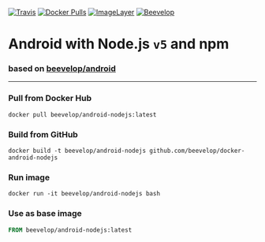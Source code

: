 [![Travis](https://img.shields.io/travis/beevelop/docker-android-nodejs.svg?style=flat-square)](https://travis-ci.org/beevelop/docker-android-nodejs)
[![Docker Pulls](https://img.shields.io/docker/pulls/beevelop/android-nodejs.svg?style=flat-square)](https://links.beevelop.com/d-android-nodejs)
[![ImageLayer](https://badge.imagelayers.io/beevelop/android-nodejs:latest.svg)](https://imagelayers.io/?images=beevelop/android-nodejs:latest)
[![Beevelop](https://links.beevelop.com/honey-badge)](https://beevelop.com)

# Android with Node.js `v5` and npm
### based on [beevelop/android](https://github.com/beevelop/docker-android)
----
### Pull from Docker Hub
```
docker pull beevelop/android-nodejs:latest
```

### Build from GitHub
```
docker build -t beevelop/android-nodejs github.com/beevelop/docker-android-nodejs
```

### Run image
```
docker run -it beevelop/android-nodejs bash
```

### Use as base image
```Dockerfile
FROM beevelop/android-nodejs:latest
```
